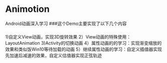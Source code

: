 # Animotion
Android动画深入学习
###这个Demo主要实现了以下几个内容

#####
1)自定义View动画，实现3D旋转效果
2）View动画的特殊使用：LayoutAnimation
3)Activity的切换动画
4）属性动画的的学习：实现渐变缩放的效果和类似饭Win10等待加载的动画
5）继续属性动画的学习：自定义插值器实现先加速后减速的效果，自定义估值器实现正弦轨迹
